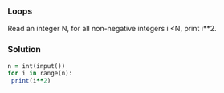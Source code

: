 ### Loops
Read an integer N, for all non-negative integers i <N, print i**2. 
### Solution
```ruby
n = int(input())
for i in range(n):
 print(i**2)
```
